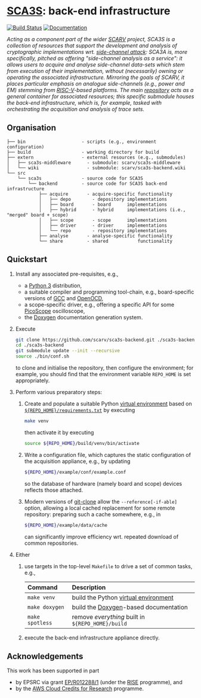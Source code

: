 # [SCA3S](https://github.com/scarv/sca3s): back-end infrastructure

<!--- -------------------------------------------------------------------- --->

[![Build Status](https://travis-ci.com/scarv/sca3s-backend.svg)](https://travis-ci.com/scarv/sca3s-backend)
[![Documentation](https://codedocs.xyz/scarv/sca3s-backend.svg)](https://codedocs.xyz/scarv/sca3s-backend)

<!--- -------------------------------------------------------------------- --->

*Acting as a component part of the wider
[SCARV](https://www.scarv.org)
project,
SCA3S is a collection of resources that support the development 
and analysis of cryptographic implementations wrt.
[side-channel attack](https://en.wikipedia.org/wiki/Side-channel_attack):
SCA3A is, more specifically, pitched as offering
"side-channel analysis as a service":
it allows users to acquire and analyse side-channel data-sets which stem 
from execution of their implementation, without (necessarily) owning or 
operating the associated infrastructure.
Mirroring the goals of SCARV, it places particular emphasis on analogue 
side-channels (e.g., power and EM) stemming from
[RISC-V](https://riscv.org)-based
platforms.
The main
[repository](https://github.com/scarv/sca3s)
acts as a general container for associated resources;
this specific submodule houses
the back-end infrastructure, which is, for example, tasked with orchestrating the acquisition and analysis of trace sets.*

<!--- -------------------------------------------------------------------- --->

## Organisation

```
├── bin                     - scripts (e.g., environment configuration)
├── build                   - working directory for build
├── extern                  - external resources (e.g., submodules)
│   ├── sca3s-middleware      - submodule: scarv/sca3s-middleware
│   └── wiki                  - submodule: scarv/sca3s-backend.wiki
└── src
    └── sca3s               - source code for SCA3S
        └── backend         - source code for SCA3S back-end infrastructure
            ├── acquire       - acquire-specific functionality
            │   ├── depo        - depository implementations
            │   ├── board       - board      implementations
            │   ├── hybrid      - hybrid     implementations (i.e., "merged" board + scope)
            │   ├── scope       - scope      implementations
            │   ├── driver      - driver     implementations
            │   └── repo        - repository implementations
            ├── analyse       - analyse-specific functionality
            └── share         - shared           functionality
```

<!--- -------------------------------------------------------------------- --->

## Quickstart

1. Install any associated pre-requisites, e.g.,

   - a
     [Python 3](https://www.python.org)
     distribution,
   - a suitable
     compiler 
     and 
     programming 
     tool-chain,
     e.g., board-specific versions of
     [GCC](https://gcc.gnu.org)
     and
     [OpenOCD](http://openocd.org),
   - a scope-specific driver,
     e.g., offering a specific API for some
     [PicoScope](https://www.picotech.com/downloads)
     oscilloscope,
   - the
     [Doxygen](http://www.doxygen.nl)
     documentation generation system.

2. Execute

   ```sh
   git clone https://github.com/scarv/sca3s-backend.git ./sca3s-backend
   cd ./sca3s-backend
   git submodule update --init --recursive
   source ./bin/conf.sh
   ```

   to clone and initialise the repository,
   then configure the environment;
   for example, you should find that the environment variable
   `REPO_HOME`
   is set appropriately.

3. Perform various preparatory steps:

   1. Create and populate a suitable Python
      [virtual environment](https://docs.python.org/library/venv.html)
      based on 
      [`${REPO_HOME}/requirements.txt`](./requirements.txt) 
      by executing
   
      ```sh
      make venv
      ```
   
      then activate it by executing
   
      ```sh
      source ${REPO_HOME}/build/venv/bin/activate
      ```

   2. Write a configuration file, which captures the static
      configuration of the acquisition appliance, e.g., by
      updating

      ```sh
      ${REPO_HOME}/example/conf/example.conf
      ```

      so the database of hardware (namely board and scope)
      devices reflects those attached.

   3. Modern versions of 
      [git-clone](https://git-scm.com/docs/git-clone)
      allow the `--reference[-if-able]` option, allowing a
      local cached replacement for some remote repository:
      preparing such a cache somewhere, e.g., in

      ```sh
      ${REPO_HOME}/example/data/cache
      ```

      can significantly improve efficiency wrt. repeated
      download of common repositories.

4. Either

   1. use targets in the top-level `Makefile` to drive a set of
      common tasks, e.g.,

      | Command                  | Description
      | :----------------------- | :----------------------------------------------------------------------------------- |
      | `make venv`              | build the Python [virtual environment](https://docs.python.org/library/venv.html)    |
      | `make doxygen`           | build the [Doxygen](http://www.doxygen.nl)-based documentation                       |
      | `make spotless`          | remove *everything* built in `${REPO_HOME}/build`                                    |

   2. execute the back-end infrastructure appliance directly.

<!--- -------------------------------------------------------------------- --->

## Acknowledgements

This work has been supported in part 

- by EPSRC via grant 
  [EP/R012288/1](https://gow.epsrc.ukri.org/NGBOViewGrant.aspx?GrantRef=EP/R012288/1) (under the [RISE](https://www.ukrise.org) programme), 
  and 
- by the
  [AWS Cloud Credits for Research](https://aws.amazon.com/research-credits)
  programme.

<!--- -------------------------------------------------------------------- --->
